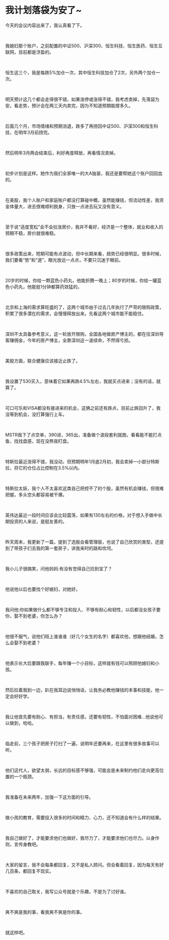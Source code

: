 # 我计划落袋为安了~

<p style="visibility: visible;">今天的会议内容出来了，我认真看了下。</p><p style="visibility: visible;"><br style="visibility: visible;"></p><p style="visibility: visible;">我媳妇那个账户，之前配置的中证500、沪深300、恒生科技、恒生医药、恒生互联网，目前都是浮盈的。</p><p style="visibility: visible;"><br style="visibility: visible;"></p><p style="visibility: visible;">恒生这三个，我是每跌5%加仓一次，其中恒生科技加仓了2次，另外两个加仓一次。</p><p style="visibility: visible;"><br style="visibility: visible;"></p><p style="visibility: visible;">明天预计这几个都会走得很不错，如果涨停或涨得不错，我考虑卖掉，先落袋为安。看走势，预计会在两三天内卖完，因为不知道预期能撑多久。</p><p style="visibility: visible;"><br style="visibility: visible;"></p><p style="visibility: visible;">后面几个月，市场情绪和预期消退，跌多了再捞回中证500、沪深300和恒生科技，在明年3月前捞完。</p><p style="visibility: visible;"><br style="visibility: visible;"></p><p style="visibility: visible;">然后明年3月两会结束后，利好再度释放，再看情况卖掉。</p><p style="visibility: visible;"><br style="visibility: visible;"></p><p style="visibility: visible;">初步计划是这样。她作为我们全家唯一的大A独苗，我还是要帮她这个账户回回血的。</p><p style="visibility: visible;"><br style="visibility: visible;"></p><p style="visibility: visible;">在美股，我个人账户和家庭账户都没打算碰中概，虽然能赚钱，但流动性差，我资金体量大，进去很难顺利脱身，只放一点进去玩又没有意义。</p><p style="visibility: visible;"><br style="visibility: visible;"></p><p style="visibility: visible;">至于说“适度宽松”会不会拉涨房价，我并不看好，经济是一个整体，就业和收入的预期不稳，房价就很难稳。</p><p style="visibility: visible;"><br style="visibility: visible;"></p><p style="visibility: visible;">很多政策出来，短期可能有点波动，但中长期来看，趋势已经很明显。很多时候，我们要看“势”和“道”，眼光放远一点点，不要只沉迷于眼前。</p><p style="visibility: visible;"><br style="visibility: visible;"></p><p style="visibility: visible;">20岁的时候，你给一颗蓝色小药丸，他能折腾一晚上；80岁的时候，你给一罐蓝色小药丸，他能挺1分钟都算药效猛的。</p><p style="visibility: visible;"><br style="visibility: visible;"></p><p style="visibility: visible;">北京和上海的需求算旺盛的了，这两个城市由于过去几年执行了严苛的限购政策，积累了很多潜在的需求，会慢慢释放出来。先看这两个城市能不能稳住。</p><p style="visibility: visible;"><br style="visibility: visible;"></p><p style="visibility: visible;">深圳不太具备参考意义，这一轮放开限购，全国各地做房产博主的，都在往深圳导客赚佣金，今年的房产博主，全靠深圳这一波续命，不然得亏损。</p><p style="visibility: visible;"><br style="visibility: visible;"></p><p style="visibility: visible;">美股方面，联合健康应该接近止跌了。</p><p style="visibility: visible;"><br style="visibility: visible;"></p><p style="visibility: visible;">我设置了530买入，意味着它如果再跌4.5%左右，我就买点进来；没有的话，就算了。</p><p style="visibility: visible;"><br style="visibility: visible;"></p><p style="visibility: visible;">可口可乐和VISA都没有接进来的机会，这俩之前还有跌点，目前止跌回升了，我没等到机会，没打算强行上车。</p><p><br></p><p>MSTR我下了点空单，390进，365出，准备做个波段套利就跑，看看能不能打点鱼，找找盘感，现在没熬夜盯盘。</p><p><br></p><p>特斯拉最近涨得不错，我没动，但预期明年1月底2月初，我会卖掉一小部分特斯拉，将它的仓位占比控制在3.5%以内。</p><p><br></p><p>特斯拉太妖，我个人不太喜欢这类自己把控不了的个股，虽然有机会赚钱，但很难把握，多头空头都容易被干爆。</p><p><br></p><p>英伟达最近一段时间应该会比较震荡，如果有130左右的价格，对于想入手做中长期投资的人来说，是挺友善的。</p><p><br></p><p>昨天周末，我更新了一篇，提到了选股会看管理层，也说了自己欣赏的类型，还提到了带孩子们去我的第一套房子，讲我来时的路和坎坷。</p><p><br></p><p>我小儿子很搞笑，问他妈妈:有没有觉得自己捡到宝了？</p><p><br></p><p>他说他以后也要找个好媳妇，对她好。</p><p><br></p><p>我问他:你如果做什么都不够专注和投入、不够有耐心和韧性，以后都没女孩子要你，娶不到老婆，你怎么办？</p><p><br></p><p>他很不服气，说他们班上谁谁谁（好几个女生的名字）都喜欢他，想跟他结婚，怎么会娶不到老婆？</p><p><br></p><p>他表示长大后要跟我联手，每年赚一个小目标，这样就有钱可以照顾他媳妇和小孩。</p><p><br></p><p>然后拉着我到一边，趴在我耳边说悄悄话，让我务必教他赚钱的本事和技能，他一定会好好学。</p><p><br></p><p>我让他首先要有耐心、有担当，有责任感，还要有韧性，不怕面对困难…他说他可以做到，哈哈。</p><p><br></p><p>临走前，三个孩子把房子打扫了一遍，说明年还要再来，在这里有很多故事可以听。</p><p><br></p><p>他们这代人，欲望太弱，长远的目标感不够强，可能会是未来制约他们走向更高位置的一个瓶颈。</p><p><br></p><p>我准备在未来两年，加强一下这方面的引导。</p><p><br></p><p>做小孩的教育，需要投入很多的时间和精力、心力，还不知道会有什么样的结果。</p><p><br></p><p>我自己做好了，才能要求他们也做好，我尽力了，才能要求他们也尽力。以身作则，言传身教吧。</p><p><br></p><p>大家的留言，我不会每条都回复，又不是私人顾问。但会看着回复，因为每天有好几百条，都回复不现实。</p><p><br></p><p>不喜欢的自己取关，我写公众号就是个乐趣，不是为了讨好谁。</p><p><br></p><p>爽不爽是我的事，看我爽不爽是你的事。</p><p><br></p><p>就这样吧。</p><p style="display: none;"><mp-style-type data-value="10000"></mp-style-type></p>
